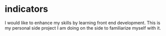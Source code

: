 # indicators
I would like to enhance my skills by learning front end development. This is my personal side project I am doing on the side to familiarize myself with it.
